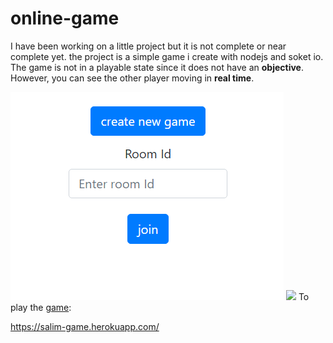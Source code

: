 # online-game
I have been working on a little project but it is not complete or near complete yet.
the project is a simple game i create with nodejs and soket io.
The game is not in a playable state since it does not have an **objective**.
However, you can see the other player moving in **real time**.

![](https://github.com/salimHarthi/online-game/blob/dev/docs/Capture.PNG)
![](https://github.com/salimHarthi/online-game/blob/dev/docs/chrome-capture.gif)
To play the [game](https://salim-game.herokuapp.com/):

https://salim-game.herokuapp.com/
